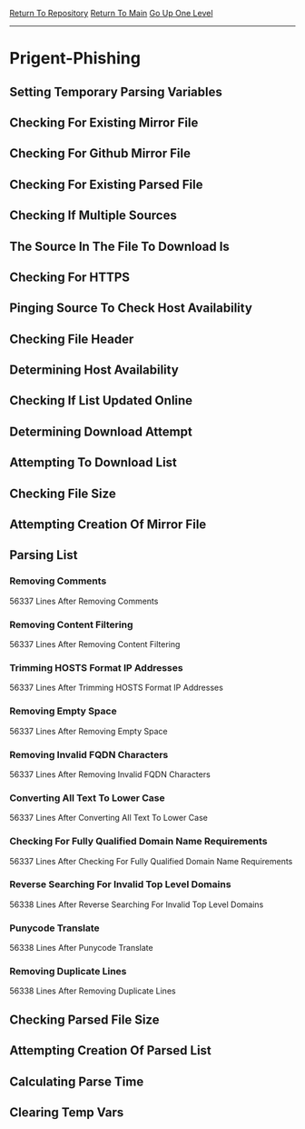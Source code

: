 [Return To Repository](https://github.com/deathbybandaid/piholeparser/)
[Return To Main](https://github.com/deathbybandaid/piholeparser/blob/master/RecentRunLogs/Mainlog.md)
[Go Up One Level](https://github.com/deathbybandaid/piholeparser/blob/master/RecentRunLogs/TopLevelScripts/30-Processing-External-Blacklists.md)
____________________________________
# Prigent-Phishing
## Setting Temporary Parsing Variables
## Checking For Existing Mirror File
## Checking For Github Mirror File
## Checking For Existing Parsed File
## Checking If Multiple Sources
## The Source In The File To Download Is
## Checking For HTTPS
## Pinging Source To Check Host Availability
## Checking File Header
## Determining Host Availability
## Checking If List Updated Online
## Determining Download Attempt
## Attempting To Download List
## Checking File Size
## Attempting Creation Of Mirror File
## Parsing List
### Removing Comments
56337 Lines After Removing Comments
### Removing Content Filtering
56337 Lines After Removing Content Filtering
### Trimming HOSTS Format IP Addresses
56337 Lines After Trimming HOSTS Format IP Addresses
### Removing Empty Space
56337 Lines After Removing Empty Space
### Removing Invalid FQDN Characters
56337 Lines After Removing Invalid FQDN Characters
### Converting All Text To Lower Case
56337 Lines After Converting All Text To Lower Case
### Checking For Fully Qualified Domain Name Requirements
56337 Lines After Checking For Fully Qualified Domain Name Requirements
### Reverse Searching For Invalid Top Level Domains
56338 Lines After Reverse Searching For Invalid Top Level Domains
### Punycode Translate
56338 Lines After Punycode Translate
### Removing Duplicate Lines
56338 Lines After Removing Duplicate Lines
## Checking Parsed File Size
## Attempting Creation Of Parsed List
## Calculating Parse Time
## Clearing Temp Vars
